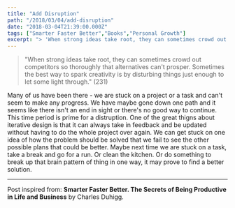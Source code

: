 ```yaml
---
title: "Add Disruption"
path: "/2018/03/04/add-disruption"
date: "2018-03-04T21:39:00.000Z"
tags: ["Smarter Faster Better","Books","Personal Growth"]
excerpt: "> 'When strong ideas take root, they can sometimes crowd out competitors so thoroughly that alternatives can't prosper. Sometimes the best way to spark creativity is by disturbing things just enough..."
---
```


> "When strong ideas take root, they can sometimes crowd out competitors so thoroughly that alternatives can't prosper. Sometimes the best way to spark creativity is by disturbing things just enough to let some light through." (231)

Many of us have been there - we are stuck on a project or a task and can't seem to make any progress. We have maybe gone down one path and it seems like there isn't an end in sight or there's no good way to continue. This time period is prime for a distruption. One of the great thigns about iterative design is that it can always take in feedback and be updated without having to do the whole project over again. We can get stuck on one idea of how the problem should be solved that we fail to see the other possible plans that could be better. Maybe next time we are stuck on a task, take a break and go for a run. Or clean the kitchen. Or do something to break up that brain pattern of thing in one way, it may prove to find a better solution.

---

Post inspired from: **Smarter Faster Better. The Secrets of Being Productive in Life and Business** by Charles Duhigg.
